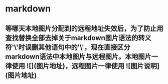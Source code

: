 # markdown
## 等哪天本地图片分配到的远程地址失效后，为了防止用查找替换全部去掉关于markdown图片语法的转义符'\\'时误删其他语句中的'\\'，现在直接区分markdown语法中本地图片与远程图片。本地图片一律使用 !\[](图片地址)，远程图片一律使用 !\[图片说明](图片地址)